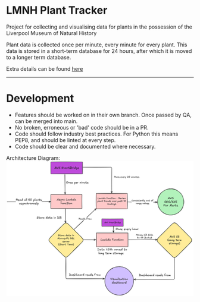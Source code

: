 # LMNH Plant Tracker

Project for collecting and visualising data for plants in the possession of the Liverpool Museum of Natural History


Plant data is collected once per minute, every minute for every plant. This data is stored in  a short-term database for 24 hours,
after which it is moved to a longer term database.

Extra details can be found [here](https://curriculum.sigmalabs.co.uk/Data-Engineering/Week%205/overview)

---

# Development

- Features should be worked on in their own branch. Once passed by QA, can be merged into main.
- No broken, erroneous or 'bad' code should be in a PR.
- Code should follow industry best practices. For Python this means PEP8, and should be linted at every step.
- Code should be clear and documented where necessary.

Architecture Diagram:
![Architecture Diagram](assets/architecture_diagram.png)
